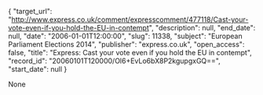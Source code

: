 {
  "target_url": "http://www.express.co.uk/comment/expresscomment/477118/Cast-your-vote-even-if-you-hold-the-EU-in-contempt", 
  "description": null, 
  "end_date": null, 
  "date": "2006-01-01T12:00:00", 
  "slug": 11338, 
  "subject": "European Parliament Elections 2014", 
  "publisher": "express.co.uk", 
  "open_access": false, 
  "title": "Express: Cast your vote even if you hold the EU in contempt", 
  "record_id": "20060101T120000/Ol6+EvLo6bX8P2kgupgxGQ==", 
  "start_date": null
}

None